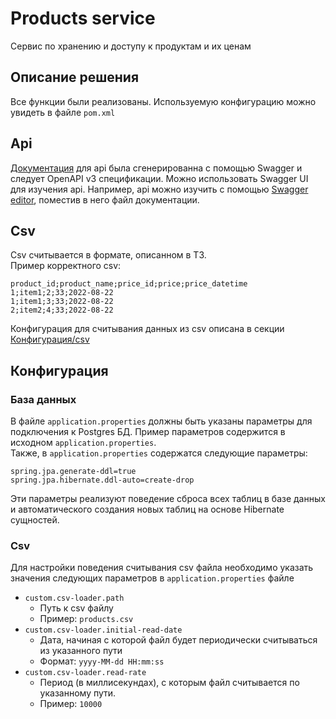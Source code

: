 # Products service
Сервис по хранению и доступу к продуктам и их ценам
## Описание решения
Все функции были реализованы. Используемую конфигурацию можно увидеть в файле `pom.xml`
## Api  
[Документация](docs/api-docs.yaml) для api была сгенерированна с помощью Swagger и следует OpenAPI
v3 спецификации. Можно использовать Swagger UI для изучения api. 
Например, api можно изучить с помощью [Swagger editor](https://editor.swagger.io/),
поместив в него файл документации.
## Csv
Csv считывается в формате, описанном в ТЗ.  
Пример корректного csv:   
```text
product_id;product_name;price_id;price;price_datetime
1;item1;2;33;2022-08-22
1;item1;3;33;2022-08-22
2;item2;4;33;2022-08-22
```
Конфигурация для считывания данных из csv описана в секции [Конфигурация/csv](#api)
## Конфигурация
### База данных
В файле `application.properties` должны быть указаны параметры для подключения к Postgres БД.
Пример параметров содержится в исходном `application.properties`.  
Также, в `application.properties` содержатся следующие параметры:
```
spring.jpa.generate-ddl=true
spring.jpa.hibernate.ddl-auto=create-drop
```
Эти параметры реализуют поведение сброса всех таблиц в базе данных и автоматического создания новых таблиц
на основе Hibernate сущностей.
### Csv
Для настройки поведения считывания csv файла необходимо указать значения
следующих параметров в `application.properties` файле
* `custom.csv-loader.path`
  * Путь к csv файлу  
  * Пример: `products.csv`  
* `custom.csv-loader.initial-read-date`
  * Дата, начиная с которой файл будет периодически считываться из указанного пути
  * Формат: `yyyy-MM-dd HH:mm:ss`  
* `custom.csv-loader.read-rate`
  * Период (в миллисекундах), с которым файл считывается по указанному пути.
  * Пример: `10000`  